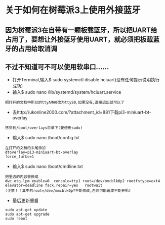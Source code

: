 # 关于如何在树莓派3上使用外接蓝牙
## 因为树莓派3在自带有一颗板载蓝牙，所以把UART给占用了，要想让外接蓝牙使用UART，就必须把板载蓝牙的占用给取消调
## 不过不知道可不可以使用软串口......

- 打开Terminal,输入$ sudo systemctl disable hciuart(没有任何提示说明执行成功)
- 输入$ sudo nano /lib/systemd/system/hciuart.service
```
把打开的文档中所以的ttyAMA0改为ttyS0,如果没有,直接退出就可以了
```

- 去http://ukonline2000.com/?attachment_id=881下载pi3-miniuart-bt-overlay
```
拷贝到/boot/overlays目录下(要使用sudo)
```

- 输入$ sudo nano /boot/config.txt
```
在打开的文档的末尾添加
dtoverlay=pi3-miniuart-bt-overlay
force_turbo=1
```

- 输入$ sudo nano /boot/cmdline.txt
```
把里边的内容替换成
dwc_otg.lpm_enable=0  console=tty1 root=/dev/mmcblk0p2 rootfstype=ext4  elevator=deadline fsck.repair=yes   rootwait
(注意！！其中的root=/dev/mmcblk0p?不能修改,否则可能造成不能开机)
```

- 最后更新重启
```
sudo apt-get update
sudo apt-get upgrade
sudo rebot
```
